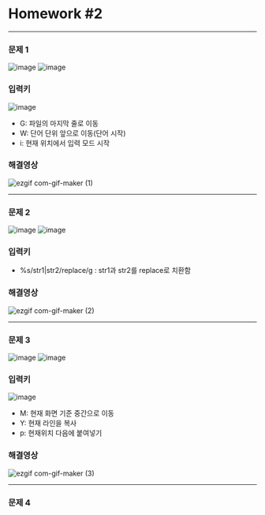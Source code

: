 # Homework #2
---

### 문제 1
![image](https://user-images.githubusercontent.com/94293365/143690899-c2901fa9-2198-4041-aced-bb43d7e49ba6.png)
![image](https://user-images.githubusercontent.com/94293365/143690904-8aa4d5f2-e5f9-496a-9ec0-69e4ed406a54.png)

### 입력키

![image](https://user-images.githubusercontent.com/94293365/143691249-a7ad9366-76d7-4226-840b-a14a1a7ad13e.png)

+ G: 파일의 마지막 줄로 이동
+ W: 단어 단위 앞으로 이동(단어 시작)
+ i: 현재 위치에서 입력 모드 시작


### 해결영상

![ezgif com-gif-maker (1)](https://user-images.githubusercontent.com/94293365/143691206-5d3cec9a-a76e-4d35-8051-b6cfb2d530b1.gif)

---

### 문제 2
![image](https://user-images.githubusercontent.com/94293365/143691367-5ff65ce3-0343-42db-a503-f6e98ec6d388.png)
![image](https://user-images.githubusercontent.com/94293365/143691371-ad4123de-dff4-434a-9476-227974af1cbc.png)

### 입력키

+ %s/str1\|str2/replace/g : str1과 str2를 replace로 치환함

### 해결영상

![ezgif com-gif-maker (2)](https://user-images.githubusercontent.com/94293365/143694324-4fcfc75b-b7ec-49af-9ec4-91b5712a5ce3.gif)

---

### 문제 3
![image](https://user-images.githubusercontent.com/94293365/143694720-4e8e641f-38f2-4728-bcf4-80b1fe3034a5.png)
![image](https://user-images.githubusercontent.com/94293365/143694802-ad051cb7-5fff-4cc9-9a96-6974e1117f17.png)

### 입력키

![image](https://user-images.githubusercontent.com/94293365/143719945-4eeae7fb-7b50-434e-8b9b-6bdc7c81db32.png)

+ M: 현재 화면 기준 중간으로 이동
+ Y: 현재 라인을 복사
+ p: 현재위치 다음에 붙여넣기

### 해결영상

![ezgif com-gif-maker (3)](https://user-images.githubusercontent.com/94293365/143720043-c2637e31-d497-4649-9037-acce8c387739.gif)

---

### 문제 4
